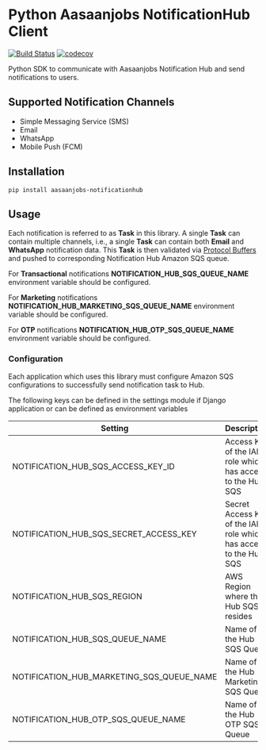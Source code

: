 # Python Aasaanjobs NotificationHub Client

[![Build Status](https://travis-ci.org/aasaanjobs/notification-hub-py-sdk.svg?branch=master)](https://travis-ci.org/aasaanjobs/notification-hub-py-sdk)
[![codecov](https://codecov.io/gh/aasaanjobs/notifications-python-sdk/branch/master/graph/badge.svg)](https://codecov.io/gh/aasaanjobs/notifications-python-sdk)

Python SDK to communicate with Aasaanjobs Notification Hub and send notifications to users.

## Supported Notification Channels
- Simple Messaging Service (SMS)
- Email
- WhatsApp
- Mobile Push (FCM)

## Installation
```
pip install aasaanjobs-notificationhub
```

## Usage
Each notification is referred to as **Task** in this library. A single **Task** can contain
multiple channels, i.e., a single **Task** can contain both **Email** and **WhatsApp** notification data.
This **Task** is then validated via [Protocol Buffers](https://developers.google.com/protocol-buffers)
and pushed to corresponding Notification Hub Amazon SQS queue.

For **Transactional** notifications **NOTIFICATION_HUB_SQS_QUEUE_NAME** environment variable should be configured.

For **Marketing** notifications **NOTIFICATION_HUB_MARKETING_SQS_QUEUE_NAME** environment variable should be configured.

For **OTP** notifications **NOTIFICATION_HUB_OTP_SQS_QUEUE_NAME** environment variable should be configured.

### Configuration
Each application which uses this library must configure Amazon SQS configurations to successfully
send notification task to Hub.

The following keys can be defined in the settings module if Django application or can be defined as environment variables

| **Setting**                            | **Description**                                                   |
|----------------------------------------|-------------------------------------------------------------------|
| NOTIFICATION_HUB_SQS_ACCESS_KEY_ID     | Access Key of the IAM role which has access to the Hub SQS        |
| NOTIFICATION_HUB_SQS_SECRET_ACCESS_KEY | Secret Access Key of the IAM role which has access to the Hub SQS |
| NOTIFICATION_HUB_SQS_REGION            | AWS Region where the Hub SQS resides                              |
| NOTIFICATION_HUB_SQS_QUEUE_NAME        | Name of the Hub SQS Queue                                         |
| NOTIFICATION_HUB_MARKETING_SQS_QUEUE_NAME | Name of the Hub Marketing SQS Queue                            |
| NOTIFICATION_HUB_OTP_SQS_QUEUE_NAME    | Name of the Hub OTP SQS Queue                            |
